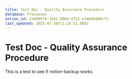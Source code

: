 ```yaml
---
title: Test Doc - Quality Assurance Procedure
database: Processes
notion_id: 23880979-7b42-800a-87b2-e160db9d0cf3
last_updated: 2025-07-26T11:16:51.000Z
---
```


# Test Doc - Quality Assurance Procedure


This is a test to see if notion-backup works

